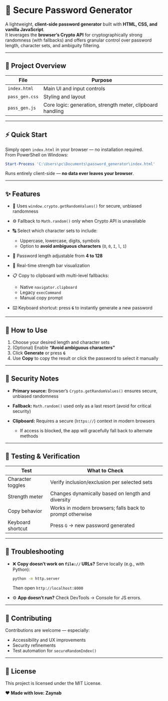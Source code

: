 # 🔐 Secure Password Generator

A lightweight, **client-side password generator** built with **HTML, CSS, and vanilla JavaScript**.  
It leverages the **browser’s Crypto API** for cryptographically strong randomness (with fallbacks) and offers granular control over password length, character sets, and ambiguity filtering.

---

## 🧩 Project Overview

| File | Purpose |
|------|----------|
| `index.html` | Main UI and input controls |
| `pass_gen.css` | Styling and layout |
| `pass_gen.js` | Core logic: generation, strength meter, clipboard handling |

---

## ⚡ Quick Start

Simply open `index.html` in your browser — no installation required.  
From PowerShell on Windows:

```powershell
Start-Process 'C:\Users\pc\Documents\password_generator\index.html'
```

Runs entirely client-side — **no data ever leaves your browser**.

---

## ✨ Features

* 🧠 Uses `window.crypto.getRandomValues()` for secure, unbiased randomness
* ⚙️ Fallback to `Math.random()` only when Crypto API is unavailable
* 🔠 Select which character sets to include:

	* Uppercase, lowercase, digits, symbols
	* Option to **avoid ambiguous characters** (`O`, `0`, `I`, `l`, `1`)
* 📏 Password length adjustable from **4 to 128**
* 🌈 Real-time strength bar visualization
* 📋 Copy to clipboard with multi-level fallbacks:

	* Native `navigator.clipboard`
	* Legacy `execCommand`
	* Manual copy prompt
* ⌨️ Keyboard shortcut: press **`G`** to instantly generate a new password

---

## 🧭 How to Use

1. Choose your desired length and character sets
2. (Optional) Enable **“Avoid ambiguous characters”**
3. Click **Generate** or press **`G`**
4. Use **Copy** to copy the result or click the password to select it manually

---

## 🧠 Security Notes

* **Primary source:** Browser’s `Crypto.getRandomValues()` ensures secure, unbiased randomness
* **Fallback:** `Math.random()` used only as a last resort (avoid for critical security)
* **Clipboard:** Requires a secure (`https://`) context in modern browsers

	* If access is blocked, the app will gracefully fall back to alternate methods

---

## 🧪 Testing & Verification

| Test              | What to Check                                            |
| ----------------- | -------------------------------------------------------- |
| Character toggles | Verify inclusion/exclusion per selected sets             |
| Strength meter    | Changes dynamically based on length and diversity        |
| Copy behavior     | Works in modern browsers; falls back to prompt otherwise |
| Keyboard shortcut | Press `G` → new password generated                       |

---

## 🧰 Troubleshooting

* ❌ **Copy doesn’t work on `file://` URLs?**
	Serve locally (e.g., with Python):

	```bash
	python -m http.server
	```

	Then open `http://localhost:8000`

* ⚙️ **App doesn’t run?**
	Check DevTools → Console for JS errors.

---

## 🤝 Contributing

Contributions are welcome — especially:

* Accessibility and UX improvements
* Security refinements
* Test automation for `secureRandomIndex()`


---



## 📄 License

This project is licensed under the MIT License.

   **❤️ Made with love: Zaynab**


